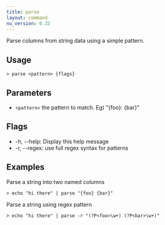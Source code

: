 ```yaml
---
title: parse
layout: command
nu_version: 0.32
---
```

Parse columns from string data using a simple pattern.

## Usage
```shell
> parse <pattern> {flags} 
 ```

## Parameters
* `<pattern>` the pattern to match. Eg) "{foo}: {bar}"

## Flags
* -h, --help: Display this help message
* -r, --regex: use full regex syntax for patterns

## Examples
  Parse a string into two named columns
```shell
> echo "hi there" | parse "{foo} {bar}"
 ```

  Parse a string using regex pattern
```shell
> echo "hi there" | parse -r "(?P<foo>\w+) (?P<bar>\w+)"
 ```

